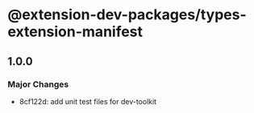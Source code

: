 # @extension-dev-packages/types-extension-manifest

## 1.0.0

### Major Changes

- 8cf122d: add unit test files for dev-toolkit

